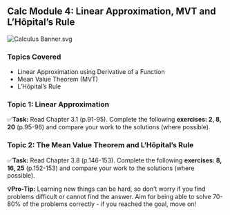 Calc Module 4: Linear Approximation, MVT and L’Hôpital’s Rule
-------------------------------------------------------------

![Calculus Banner.svg](https://wustl-catalog.instructure.com/courses/254/files/25266/download)

### Topics Covered

*   Linear Approximation using Derivative of a Function
*   Mean Value Theorem (MVT)
*   L’Hôpital’s Rule

### Topic 1: Linear Approximation

✅**Task:** Read Chapter 3.1 (p.91-95). Complete the following **exercises: 2, 8, 20** (p.95-96) and compare your work to the solutions (where possible). 

### Topic 2: The Mean Value Theorem and L’Hôpital’s Rule

✅**Task:** Read Chapter 3.8 (p.146-153). Complete the following **exercises: 8, 16, 25** (p.152-153) and compare your work to the solutions (where possible). 

**💡Pro-Tip:** Learning new things can be hard, so don’t worry if you find problems difficult or cannot find the answer. Aim for being able to solve 70-80% of the problems correctly - if you reached the goal, move on!